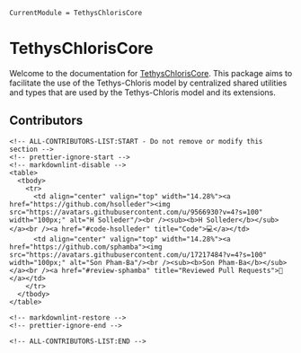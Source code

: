 ```@meta
CurrentModule = TethysChlorisCore
```

# TethysChlorisCore

Welcome to the documentation for [TethysChlorisCore](https://github.com/EPFL-ENAC/TethysChlorisCore.jl). This package aims to facilitate the use of the Tethys-Chloris model by centralized shared utilities and types that are used by the Tethys-Chloris model and its extensions.

## Contributors

```@raw html
<!-- ALL-CONTRIBUTORS-LIST:START - Do not remove or modify this section -->
<!-- prettier-ignore-start -->
<!-- markdownlint-disable -->
<table>
  <tbody>
    <tr>
      <td align="center" valign="top" width="14.28%"><a href="https://github.com/hsolleder"><img src="https://avatars.githubusercontent.com/u/9566930?v=4?s=100" width="100px;" alt="H Solleder"/><br /><sub><b>H Solleder</b></sub></a><br /><a href="#code-hsolleder" title="Code">💻</a></td>
      <td align="center" valign="top" width="14.28%"><a href="https://github.com/sphamba"><img src="https://avatars.githubusercontent.com/u/17217484?v=4?s=100" width="100px;" alt="Son Pham-Ba"/><br /><sub><b>Son Pham-Ba</b></sub></a><br /><a href="#review-sphamba" title="Reviewed Pull Requests">👀</a></td>
    </tr>
  </tbody>
</table>

<!-- markdownlint-restore -->
<!-- prettier-ignore-end -->

<!-- ALL-CONTRIBUTORS-LIST:END -->
```
